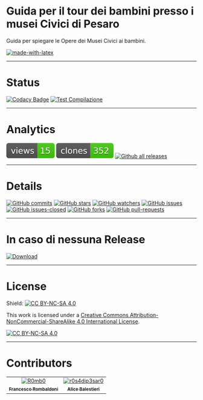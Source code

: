 # Guida per il tour dei bambini presso i musei Civici di Pesaro
Guida per spiegare le Opere dei Musei Civici ai bambini.

[![made-with-latex](https://img.shields.io/badge/Made%20with-LaTeX-1f425f.svg)](https://www.latex-project.org/)

---

# Status
[![Codacy Badge](https://app.codacy.com/project/badge/Grade/6bd081e10fa044f28f6f18ea97f8cdcc)](https://app.codacy.com/gh/Pomodoro-Musei-di-Pesaro/Guida-per-Tour-Bambini-Musei-Civici/dashboard?utm_source=gh&utm_medium=referral&utm_content=&utm_campaign=Badge_grade)
[![Test Compilazione](https://github.com/Pomodoro-Musei-di-Pesaro/Guida-per-Tour-Bambini-Musei-Civici/actions/workflows/LaTeX_Action.yml/badge.svg?branch=main&event=push)](https://github.com/Pomodoro-Musei-di-Pesaro/Guida-per-Tour-Bambini-Musei-Civici/actions/workflows/LaTeX_Action.yml)

---

# Analytics
[![views](https://raw.githubusercontent.com/Pomodoro-Musei-di-Pesaro/Guida-per-Tour-Bambini-Musei-Civici/traffic/traffic-Guida-per-Tour-Bambini-Musei-Civici/views.svg)](https://github.com/Pomodoro-Musei-di-Pesaro/Guida-per-Tour-Bambini-Musei-Civici)
[![clones](https://raw.githubusercontent.com/Pomodoro-Musei-di-Pesaro/Guida-per-Tour-Bambini-Musei-Civici/traffic/traffic-Guida-per-Tour-Bambini-Musei-Civici/clones.svg)](https://github.com/Pomodoro-Musei-di-Pesaro/Guida-per-Tour-Bambini-Musei-Civici)
[![Github all releases](https://img.shields.io/github/downloads/Pomodoro-Musei-di-Pesaro/Guida-per-Tour-Bambini-Musei-Civici/total.svg)](https://GitHub.com/Pomodoro-Musei-di-Pesaro/Guida-per-Tour-Bambini-Musei-Civici/releases/)


---

# Details
[![GitHub commits](https://badgen.net/github/commits/Pomodoro-Musei-di-Pesaro/Guida-per-Tour-Bambini-Musei-Civici)](https://GitHub.com/Pomodoro-Musei-di-Pesaro/Guida-per-Tour-Bambini-Musei-Civici/commit/)
[![GitHub stars](https://badgen.net/github/stars/Pomodoro-Musei-di-Pesaro/Guida-per-Tour-Bambini-Musei-Civici)](https://GitHub.com/Pomodoro-Musei-di-Pesaro/Guida-per-Tour-Bambini-Musei-Civici/stargazers/)
[![GitHub watchers](https://img.shields.io/github/watchers/Pomodoro-Musei-di-Pesaro/Guida-per-Tour-Bambini-Musei-Civici?color=blue)](https://github.com/Pomodoro-Musei-di-Pesaro/Guida-per-Tour-Bambini-Musei-Civici/watchers)
[![GitHub issues](https://img.shields.io/github/issues/Pomodoro-Musei-di-Pesaro/Guida-per-Tour-Bambini-Musei-Civici.svg)](https://GitHub.com/Pomodoro-Musei-di-Pesaro/Guida-per-Tour-Bambini-Musei-Civici/issues/)
[![GitHub issues-closed](https://img.shields.io/github/issues-closed/Pomodoro-Musei-di-Pesaro/Guida-per-Tour-Bambini-Musei-Civici.svg)](https://GitHub.com/Pomodoro-Musei-di-Pesaro/Guida-per-Tour-Bambini-Musei-Civici/issues?q=is%3Aissue+is%3Aclosed)
[![GitHub forks](https://badgen.net/github/forks/Pomodoro-Musei-di-Pesaro/Guida-per-Tour-Bambini-Musei-Civici/)](https://GitHub.com/Pomodoro-Musei-di-Pesaro/Guida-per-Tour-Bambini-Musei-Civici/network/)
[![GitHub pull-requests](https://img.shields.io/github/issues-pr/Pomodoro-Musei-di-Pesaro/Guida-per-Tour-Bambini-Musei-Civici.svg)](https://GitHub.com/Pomodoro-Musei-di-Pesaro/Guida-per-Tour-Bambini-Musei-Civici/pull/)


---

# In caso di nessuna Release
[![Download](https://custom-icon-badges.demolab.com/badge/-Scarica%20i%20documenti%20dimostrativi-blue?style=for-the-badge&logo=download&logoColor=white "Documenti")](https://nightly.link/Pomodoro-Musei-di-Pesaro/Guida-per-Tour-Bambini-Musei-Civici/workflows/LaTeX_Action/main/Tour%20Bambini%20Musei%20Civici.zip)

---

# License
Shield: [![CC BY-NC-SA 4.0][cc-by-nc-sa-shield]][cc-by-nc-sa]

This work is licensed under a
[Creative Commons Attribution-NonCommercial-ShareAlike 4.0 International License][cc-by-nc-sa].

[![CC BY-NC-SA 4.0][cc-by-nc-sa-image]][cc-by-nc-sa]

[cc-by-nc-sa]: http://creativecommons.org/licenses/by-nc-sa/4.0/
[cc-by-nc-sa-image]: https://licensebuttons.net/l/by-nc-sa/4.0/88x31.png
[cc-by-nc-sa-shield]: https://img.shields.io/badge/License-CC%20BY--NC--SA%204.0-lightgrey.svg

---
<!--
# Authors
-   Alice Balestieri
-   Francesco Rombaldoni

--- -->

# Contributors
<!-- readme: collaborators,contributors -start -->
<table>
<tr>
    <td align="center">
        <a href="https://github.com/R0mb0">
            <img src="https://avatars.githubusercontent.com/u/72658034?v=4" width="100;" alt="R0mb0"/>
            <br />
            <sub><b>Francesco Rombaldoni</b></sub>
        </a>
    </td>
    <td align="center">
        <a href="https://github.com/r0s4dip3sar0">
            <img src="https://avatars.githubusercontent.com/u/130976709?v=4" width="100;" alt="r0s4dip3sar0"/>
            <br />
            <sub><b>Alice Balestieri</b></sub>
        </a>
    </td></tr>
</table>
<!-- readme: collaborators,contributors -end -->
